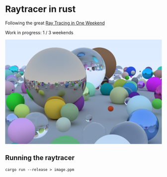 # Raytracer in rust

Following the great [Ray Tracing in One Weekend](https://raytracing.github.io/)

Work in progress: 1 / 3 weekends

![demo image](gallery/demo.png)

## Running the raytracer

```
cargo run --release > image.ppm
```